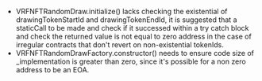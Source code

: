 - VRFNFTRandomDraw.initialize() lacks checking the existential of drawingTokenStartId and drawingTokenEndId, it is suggested that a staticCall to be made and check if it successed within a try catch block and check the returned value is not equal to zero address in the case of irregular contracts that don't revert on non-existential tokenIds.
- VRFNFTRandomDrawFactory.constructor() needs to ensure code size of _implementation is greater than zero, since it's possible for a non zero address to be an EOA.